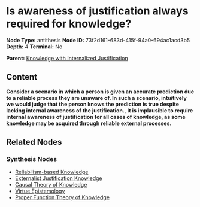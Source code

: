 # Is awareness of justification always required for knowledge?

**Node Type:** antithesis
**Node ID:** 73f2d161-683d-415f-94a0-694ac1acd3b5
**Depth:** 4
**Terminal:** No

**Parent:** [Knowledge with Internalized Justification](knowledge-with-internalized-justification-synthesis-da0d4d26-0175-418e-8e98-2dd14baa36c7.md)

## Content

**Consider a scenario in which a person is given an accurate prediction due to a reliable process they are unaware of. In such a scenario, intuitively we would judge that the person knows the prediction is true despite lacking internal awareness of the justification.**, **It is implausible to require internal awareness of justification for all cases of knowledge, as some knowledge may be acquired through reliable external processes.**

## Related Nodes

### Synthesis Nodes

- [Reliabilism-based Knowledge](reliabilism-based-knowledge-synthesis-a992d548-119d-45e3-9a1f-af29607ebaad.md)
- [Externalist Justification Knowledge](externalist-justification-knowledge-synthesis-92bf05ff-d14d-4ea4-aa19-fd6e36420975.md)
- [Causal Theory of Knowledge](causal-theory-of-knowledge-synthesis-b0dc8327-66f4-4b66-ae29-a335ac0778d8.md)
- [Virtue Epistemology](virtue-epistemology-synthesis-8fe110b6-a3a2-4df7-b3e3-db4ab3124565.md)
- [Proper Function Theory of Knowledge](proper-function-theory-of-knowledge-synthesis-8701bd2a-7c35-4291-9960-fcbae89f6bd6.md)
